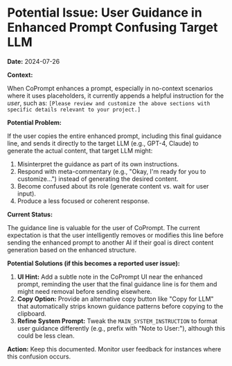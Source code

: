 # Potential Issue: User Guidance in Enhanced Prompt Confusing Target LLM

**Date:** 2024-07-26

**Context:**

When CoPrompt enhances a prompt, especially in no-context scenarios where it uses placeholders, it currently appends a helpful instruction for the _user_, such as:
`[Please review and customize the above sections with specific details relevant to your project.]`

**Potential Problem:**

If the user copies the entire enhanced prompt, including this final guidance line, and sends it directly to the target LLM (e.g., GPT-4, Claude) to generate the actual content, that target LLM might:

1.  Misinterpret the guidance as part of its own instructions.
2.  Respond with meta-commentary (e.g., "Okay, I'm ready for you to customize...") instead of generating the desired content.
3.  Become confused about its role (generate content vs. wait for user input).
4.  Produce a less focused or coherent response.

**Current Status:**

The guidance line is valuable for the user of CoPrompt. The current expectation is that the user intelligently removes or modifies this line before sending the enhanced prompt to another AI if their goal is direct content generation based on the enhanced structure.

**Potential Solutions (if this becomes a reported user issue):**

1.  **UI Hint:** Add a subtle note in the CoPrompt UI near the enhanced prompt, reminding the user that the final guidance line is for them and might need removal before sending elsewhere.
2.  **Copy Option:** Provide an alternative copy button like "Copy for LLM" that automatically strips known guidance patterns before copying to the clipboard.
3.  **Refine System Prompt:** Tweak the `MAIN_SYSTEM_INSTRUCTION` to format user guidance differently (e.g., prefix with "Note to User:"), although this could be less clean.

**Action:** Keep this documented. Monitor user feedback for instances where this confusion occurs.
